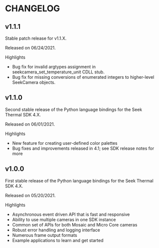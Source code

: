 # CHANGELOG

## v1.1.1

Stable patch release for v1.1.X.

Released on 06/24/2021.

Highlights
* Bug fix for invalid argtypes assignment in seekcamera_set_temperature_unit CDLL stub.
* Bug fix for missing conversions of enumerated integers to higher-level SeekCamera objects.

## v1.1.0

Second stable release of the Python language bindings for the Seek Thermal SDK 4.X.

Released on 06/01/2021.

Highlights
* New feature for creating user-defined color palettes
* Bug fixes and improvements released in 4.1; see SDK release notes for more

## v1.0.0

First stable release of the Python language bindings for the Seek Thermal SDK 4.X.

Released on 05/20/2021.

Highlights
* Asynchronous event driven API that is fast and responsive
* Ability to use multiple cameras in one SDK instance
* Common set of APIs for both Mosaic and Micro Core cameras
* Robust error handling and logging interface
* Numerous frame output formats
* Example applications to learn and get started
